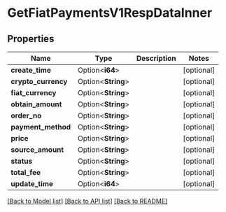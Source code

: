 # GetFiatPaymentsV1RespDataInner

## Properties

Name | Type | Description | Notes
------------ | ------------- | ------------- | -------------
**create_time** | Option<**i64**> |  | [optional]
**crypto_currency** | Option<**String**> |  | [optional]
**fiat_currency** | Option<**String**> |  | [optional]
**obtain_amount** | Option<**String**> |  | [optional]
**order_no** | Option<**String**> |  | [optional]
**payment_method** | Option<**String**> |  | [optional]
**price** | Option<**String**> |  | [optional]
**source_amount** | Option<**String**> |  | [optional]
**status** | Option<**String**> |  | [optional]
**total_fee** | Option<**String**> |  | [optional]
**update_time** | Option<**i64**> |  | [optional]

[[Back to Model list]](../README.md#documentation-for-models) [[Back to API list]](../README.md#documentation-for-api-endpoints) [[Back to README]](../README.md)


